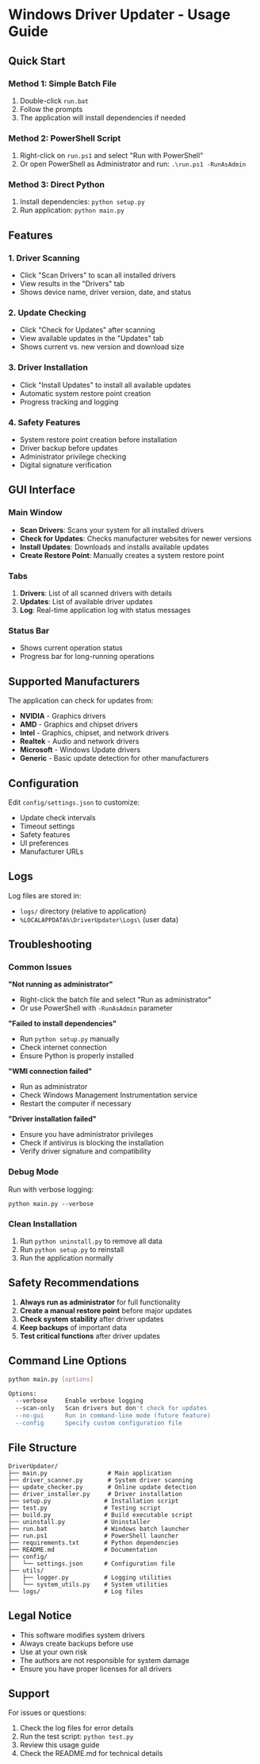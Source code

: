 # Windows Driver Updater - Usage Guide

## Quick Start

### Method 1: Simple Batch File
1. Double-click `run.bat`
2. Follow the prompts
3. The application will install dependencies if needed

### Method 2: PowerShell Script
1. Right-click on `run.ps1` and select "Run with PowerShell"
2. Or open PowerShell as Administrator and run: `.\run.ps1 -RunAsAdmin`

### Method 3: Direct Python
1. Install dependencies: `python setup.py`
2. Run application: `python main.py`

## Features

### 1. Driver Scanning
- Click "Scan Drivers" to scan all installed drivers
- View results in the "Drivers" tab
- Shows device name, driver version, date, and status

### 2. Update Checking
- Click "Check for Updates" after scanning
- View available updates in the "Updates" tab
- Shows current vs. new version and download size

### 3. Driver Installation
- Click "Install Updates" to install all available updates
- Automatic system restore point creation
- Progress tracking and logging

### 4. Safety Features
- System restore point creation before installation
- Driver backup before updates
- Administrator privilege checking
- Digital signature verification

## GUI Interface

### Main Window
- **Scan Drivers**: Scans your system for all installed drivers
- **Check for Updates**: Checks manufacturer websites for newer versions
- **Install Updates**: Downloads and installs available updates
- **Create Restore Point**: Manually creates a system restore point

### Tabs
1. **Drivers**: List of all scanned drivers with details
2. **Updates**: List of available driver updates
3. **Log**: Real-time application log with status messages

### Status Bar
- Shows current operation status
- Progress bar for long-running operations

## Supported Manufacturers

The application can check for updates from:
- **NVIDIA** - Graphics drivers
- **AMD** - Graphics and chipset drivers
- **Intel** - Graphics, chipset, and network drivers
- **Realtek** - Audio and network drivers
- **Microsoft** - Windows Update drivers
- **Generic** - Basic update detection for other manufacturers

## Configuration

Edit `config/settings.json` to customize:
- Update check intervals
- Timeout settings
- Safety features
- UI preferences
- Manufacturer URLs

## Logs

Log files are stored in:
- `logs/` directory (relative to application)
- `%LOCALAPPDATA%\DriverUpdater\Logs\` (user data)

## Troubleshooting

### Common Issues

**"Not running as administrator"**
- Right-click the batch file and select "Run as administrator"
- Or use PowerShell with `-RunAsAdmin` parameter

**"Failed to install dependencies"**
- Run `python setup.py` manually
- Check internet connection
- Ensure Python is properly installed

**"WMI connection failed"**
- Run as administrator
- Check Windows Management Instrumentation service
- Restart the computer if necessary

**"Driver installation failed"**
- Ensure you have administrator privileges
- Check if antivirus is blocking the installation
- Verify driver signature and compatibility

### Debug Mode
Run with verbose logging:
```batch
python main.py --verbose
```

### Clean Installation
1. Run `python uninstall.py` to remove all data
2. Run `python setup.py` to reinstall
3. Run the application normally

## Safety Recommendations

1. **Always run as administrator** for full functionality
2. **Create a manual restore point** before major updates
3. **Check system stability** after driver updates
4. **Keep backups** of important data
5. **Test critical functions** after driver updates

## Command Line Options

```bash
python main.py [options]

Options:
  --verbose     Enable verbose logging
  --scan-only   Scan drivers but don't check for updates
  --no-gui      Run in command-line mode (future feature)
  --config      Specify custom configuration file
```

## File Structure

```
DriverUpdater/
├── main.py                 # Main application
├── driver_scanner.py       # System driver scanning
├── update_checker.py       # Online update detection
├── driver_installer.py     # Driver installation
├── setup.py               # Installation script
├── test.py                # Testing script
├── build.py               # Build executable script
├── uninstall.py           # Uninstaller
├── run.bat                # Windows batch launcher
├── run.ps1                # PowerShell launcher
├── requirements.txt       # Python dependencies
├── README.md              # Documentation
├── config/
│   └── settings.json      # Configuration file
├── utils/
│   ├── logger.py          # Logging utilities
│   └── system_utils.py    # System utilities
└── logs/                  # Log files
```

## Legal Notice

- This software modifies system drivers
- Always create backups before use
- Use at your own risk
- The authors are not responsible for system damage
- Ensure you have proper licenses for all drivers

## Support

For issues or questions:
1. Check the log files for error details
2. Run the test script: `python test.py`
3. Review this usage guide
4. Check the README.md for technical details
